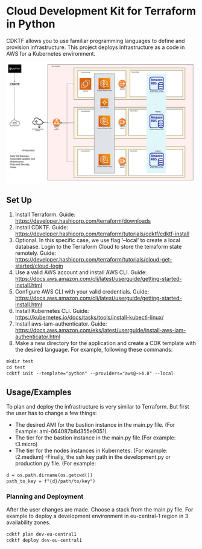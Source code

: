 
# Cloud Development Kit for Terraform in Python

CDKTF allows you to use familiar programming languages to define and provision infrastructure. This project deploys infrastructure as a code in AWS for a Kubernetes environment.

![alt text](https://github.com/j-ads/CDKTF-AWS/blob/main/aws_infra.JPG?raw=true)

## Set Up

1.	Install Terraform. Guide: https://developer.hashicorp.com/terraform/downloads
2.	Install CDKTF. Guide: https://developer.hashicorp.com/terraform/tutorials/cdktf/cdktf-install
3.	Optional. In this specific case, we use flag ‘–local’ to create a local database. Login to the Terraform Cloud to store the terraform state remotely.  Guide: https://developer.hashicorp.com/terraform/tutorials/cloud-get-started/cloud-login
4.	Use a valid AWS account and install AWS CLI. Guide: https://docs.aws.amazon.com/cli/latest/userguide/getting-started-install.html
5.	Configure AWS CLI with your valid credentials. Guide: https://docs.aws.amazon.com/cli/latest/userguide/getting-started-install.html
6.	Install Kubernetes CLI. Guide: https://kubernetes.io/docs/tasks/tools/install-kubectl-linux/
7.	Install aws-iam-authenticator. Guide: https://docs.aws.amazon.com/eks/latest/userguide/install-aws-iam-authenticator.html
8.	Make a new directory for the application and create a CDK template with the desired language. For example, following these commands:

```linux
mkdir test
cd test
cdktf init --template="python" --providers="aws@~>4.0" --local
```




## Usage/Examples

To plan and deploy the infrastructure is very similar to Terraform. But first the user has to change a few things:

- The desired AMI for the bastion instance in the main.py file. (For Example: ami-064087b8d355e9051)
- The tier for the bastion instance in the main.py file.(For example: t3.micro)
- The tier for the nodes instances in Kubernetes. (For example: t2.medium)
-Finally, the ssh key path in the development.py or production.py file. (For example: 
```python3
d = os.path.dirname(os.getcwd())
path_to_key = f"{d}/path/to/key")
```
### Planning and Deployment
After the user changes are made. Choose a stack from the main.py file. For example to deploy a development environment in eu-central-1 region in 3 availability zones.

```linux
cdktf plan dev-eu-central1
cdktf deploy dev-eu-central1
```

